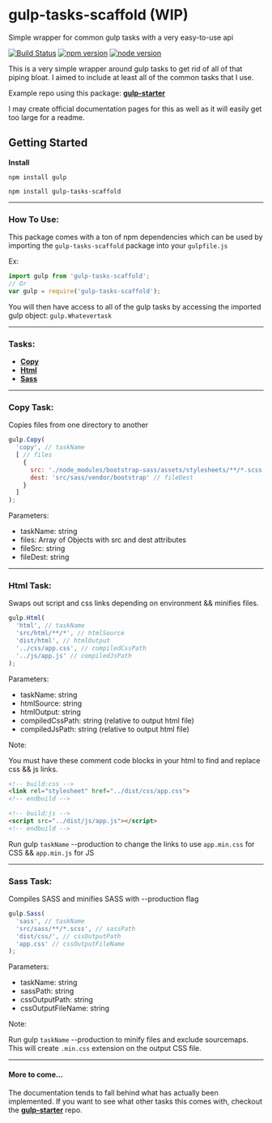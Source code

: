 # gulp-tasks-scaffold (WIP)

Simple wrapper for common gulp tasks with a very easy-to-use api

[![Build Status](https://travis-ci.org/jonathonwang/gulp-tasks-scaffold.svg?branch=master)](https://travis-ci.org/jonathonwang/gulp-tasks-scaffold)
[![npm version](https://badge.fury.io/js/gulp-tasks-scaffold.svg)](https://badge.fury.io/js/gulp-tasks-scaffold)
[![node version](https://img.shields.io/node/v/gulp-tasks-scaffold.svg)](#)

This is a very simple wrapper around gulp tasks to get rid of all of that piping bloat. I aimed to include at least all of the common tasks that I use.

Example repo using this package: __[gulp-starter](https://github.com/jonathonwang/gulp-starter)__

I may create official documentation pages for this as well as it will easily get too large for a readme.

## Getting Started
__Install__

`npm install gulp`

`npm install gulp-tasks-scaffold`

---

### How To Use:
This package comes with a ton of npm dependencies which can be used by importing the `gulp-tasks-scaffold` package into your `gulpfile.js`

Ex:
```javascript
import gulp from 'gulp-tasks-scaffold';
// Or
var gulp = require('gulp-tasks-scaffold');
```
You will then have access to all of the gulp tasks by accessing the imported gulp object: `gulp.Whatevertask`

---

### Tasks:
* __[Copy](#copy-task)__
* __[Html](#html-task)__
* __[Sass](#sass-task)__

---

### Copy Task:

Copies files from one directory to another

```javascript
gulp.Copy(
  'copy', // taskName
  [ // files
    {
      src: './node_modules/bootstrap-sass/assets/stylesheets/**/*.scss', // fileSrc
      dest: 'src/sass/vendor/bootstrap' // fileDest
    }
  ]
);
```

Parameters:
* taskName: string
* files: Array of Objects with src and dest attributes
* fileSrc: string
* fileDest: string

---

### Html Task:

Swaps out script and css links depending on environment && minifies files.

```javascript
gulp.Html(
  'html', // taskName
  'src/html/**/*', // htmlSource
  'dist/html', // htmlOutput
  '../css/app.css', // compiledCssPath
  '../js/app.js' // compiledJsPath
);
```

Parameters:
* taskName: string
* htmlSource: string
* htmlOutput: string
* compiledCssPath: string (relative to output html file)
* compiledJsPath: string (relative to output html file)

Note:

You must have these comment code blocks in your html to find and replace css && js links.

```html
<!-- build:css -->
<link rel="stylesheet" href="../dist/css/app.css">
<!-- endbuild -->

<!-- build:js -->
<script src="../dist/js/app.js"></script>
<!-- endbuild -->
```

Run gulp `taskName` --production to change the links to use `app.min.css` for CSS && `app.min.js` for JS

---

### Sass Task:

Compiles SASS and minifies SASS with --production flag
```javascript
gulp.Sass(
  'sass', // taskName
  'src/sass/**/*.scss', // sassPath
  'dist/css/', // cssOutputPath
  'app.css' // cssOutputFileName
);
```

Parameters:
* taskName: string
* sassPath: string
* cssOutputPath: string
* cssOutputFileName: string

Note:

Run gulp `taskName` --production to minify files and exclude sourcemaps.
This will create `.min.css` extension on the output CSS file.

---

#### More to come...

The documentation tends to fall behind what has actually been  implemented. If you want to see what other tasks this comes with, checkout the __[gulp-starter](https://github.com/jonathonwang/gulp-starter)__ repo.
